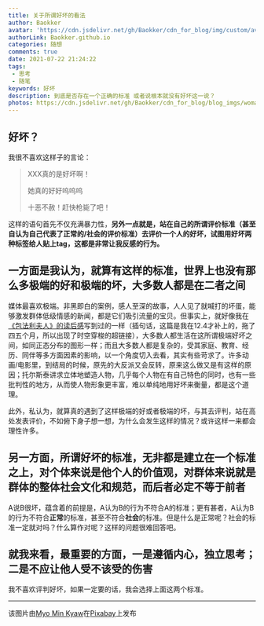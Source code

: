 ```yaml
---
title: 关于所谓好坏的看法
author: Baokker
avatar: 'https://cdn.jsdelivr.net/gh/Baokker/cdn_for_blog/img/custom/avatar.jpg'
authorLink: Baokker.github.io
categories: 随想
comments: true
date: 2021-07-22 21:24:22
tags:
 - 思考
 - 随笔
keywords: 好坏
description: 到底是否存在一个正确的标准 或者说根本就没有好坏这一说？
photos: https://cdn.jsdelivr.net/gh/Baokker/cdn_for_blog/blog_imgs/woman-5628426_1920.jpg
---
```


## 好坏？

我很不喜欢这样子的言论：

> XXX真的是好坏啊！
>
> 她真的好好呜呜呜
>
> 十恶不赦！赶快枪毙了吧！

这样的语句首先不仅充满暴力性，**另外一点就是，站在自己的所谓评价标准（甚至自认为自己代表了正常的/社会的评价标准）去评价一个人的好坏，试图用好坏两种标签给人贴上tag，这都是非常让我反感的行为。**

## 一方面是我认为，就算有这样的标准，世界上也没有那么多极端的好和极端的坏，大多数人都是在二者之间

媒体最喜欢极端。非黑即白的案例，感人至深的故事，人人见了就喊打的坏蛋，能够激发群体低级情感的新闻，都是它们吸引流量的宝贝。但事实上，就好像我在[《包法利夫人》的读后感](https://baokker.github.io/2021/11/02/%E3%80%8A%E5%8C%85%E6%B3%95%E5%88%A9%E5%A4%AB%E4%BA%BA%E3%80%8B%E8%AF%BB%E5%90%8E%E6%84%9F/)写到过的一样（插句话，这篇是我在12.4才补上的，拖了四五个月，所以出现了时空穿梭的超链接），大多数人都生活在这所谓极端好坏之间，如同正态分布的图形一样；而且大多数人都是复杂的，受其家庭、教育、经历、同伴等多方面因素的影响，以一个角度切入去看，其实有些苛求了。许多动画/电影里，到结局的时候，原先的大反派又会反转，原来这么做又是有这样的原因；托尔斯泰讲求立体地塑造人物，几乎每个人物在有自己特色的同时，也有一些批判性的地方，从而使人物形象更丰富，难以单纯地用好坏来衡量，都是这个道理。

此外，私认为，就算真的遇到了这样极端的好或者极端的坏，与其去评判，站在高处发表评价，不如俯下身子想一想，为什么会发生这样的情况？或许这样一来都会理性许多。



## 另一方面，所谓好坏的标准，无非都是建立在一个标准之上，对个体来说是他个人的价值观，对群体来说就是群体的整体社会文化和规范，而后者必定不等于前者

A说B很坏，蕴含着的前提是，A认为B的行为不符合A的标准；更有甚者，A认为B的行为不符合**正常**的标准，甚至不符合**社会**的标准。但是什么是正常呢？社会的标准一定就对吗？什么算作对呢？这样的问题很难回答吧。



## 就我来看，最重要的方面，一是遵循内心，独立思考；二是不应让他人受不该受的伤害

我不喜欢评判好坏，如果一定要的话，我会选择上面这两个标准。

---

该图片由<a href="https://pixabay.com/zh/users/tonywuphotography-16071048/?utm_source=link-attribution&amp;utm_medium=referral&amp;utm_campaign=image&amp;utm_content=5628426">Myo Min Kyaw</a>在<a href="https://pixabay.com/zh/?utm_source=link-attribution&amp;utm_medium=referral&amp;utm_campaign=image&amp;utm_content=5628426">Pixabay</a>上发布